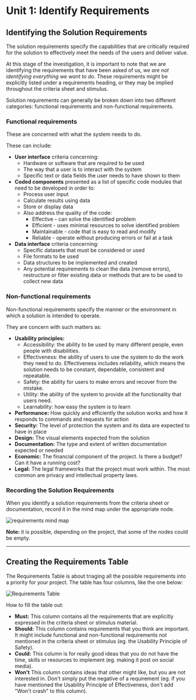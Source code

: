 # Unit 1: Identify Requirements

## Identifying the Solution Requirements

The solution requirements specify the capabilities that are critically required for the solution to effectively meet the needs of the users and deliver value.

At this stage of the investigation, it is important to note that we are identifying the requirements that have been asked of us, *we are not identifying everything we want to do*. These requirements might be explicitly listed under a requirements heading, or they may be implied throughout the criteria sheet and stimulus.

Solution requirements can generally be broken down into two different categories: functional requirements and non-functional requirements.

### Functional requirements

These are concerned with what the system needs to do.

These can include:

- **User interface** criteria concerning:
  - Hardware or software that are required to be used
  - The way that a user is to interact with the system
  - Specific text or data fields the user needs to have shown to them
- **Coded components** presented as a list of specific code modules that need to be developed in order to:
  - Process user input
  - Calculate results using data
  - Store or display data
  - Also address the quality of the code:
    - Effective - can solve the identified problem
    - Efficient - uses minimal resources to solve identified problem
    - Maintainable - code that is easy to read and modify
    - Reliable - operate without producing errors or fail at a task
- **Data interface** criteria concerning:
  - Specific datasets that must be considered or used
  - File formats to be used
  - Data structures to be implemented and created
  - Any potential requirements to clean the data (remove errors), restructure or filter existing data or methods that are to be used to collect new data

### Non-functional requirements

Non-functional requirements specify the manner or the environment in which a solution is intended to operate.

They are concern with such matters as:

- **Usability principles:**
  - Accessibility: the ability to be used by many different people, even people with disabilities.
  - Effectiveness: the ability of users to use the system to do the work they need to do. Effectiveness includes reliability, which means the solution needs to be constant, dependable, consistent and repeatable.
  - Safety: the ability for users to make errors and recover from the mistake.
  - Utility: the ability of the system to provide all the functionality that users need.
  - Learnability: how easy the system is to learn
- **Performance:** How quickly and efficiently the solution works and how it responds to commands and requests for action
- **Security:** The level of protection the system and its data are expected to have in place
- **Design:** The visual elements expected from the solution
- **Documentation:** The type and extent of written documentation expected or needed
- **Economic:** The financial component of the project. Is there a budget? Can it have a running cost?
- **Legal:** The legal frameworks that the project must work within. The most common are privacy and intellectual property laws.

### Recording the Solution Requirements

When you identify a solution requirements from the criteria sheet or documentation, record it in the mind map under the appropriate node.

![requirements mind map](../assests/mm_requirements.png)

**Note:** it is possible, depending on the project, that some of the nodes could be empty.

---

## Creating the Requirements Table

The Requirements Table is about triaging all the possible requirements into a priority for your project. The table has four columns, like the one below:

![Requirements Table](../assests/MuSCoW.png)

How to fill the table out:

- **Must:** This column contains all the requirements that are explicitly expressed in the criteria sheet or stimulus material.
- **Should:** This column contains requirements that you think are important. It might include functional and non-functional requirements not mentioned in the criteria sheet or stimulus (eg. the Usability Principle of Safety).
- **Could:** This column is for really good ideas that you do not have the time, skills or resources to implement (eg. making it post on social media).
- **Won't** This column contains ideas that other might like, but you are not interested in. Don't simply put the negative of a requirement (eg. if you have mentioned the Usability Principle of Effectiveness, don't add "Won't crash" to this column).
